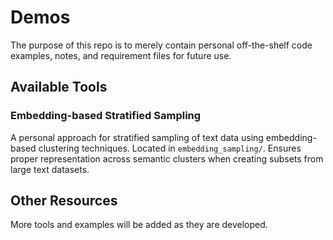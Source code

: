 # Demos

The purpose of this repo is to merely contain personal off-the-shelf code examples, notes, and requirement files for future use.

## Available Tools

### Embedding-based Stratified Sampling
A personal approach for stratified sampling of text data using embedding-based clustering techniques. Located in `embedding_sampling/`. Ensures proper representation across semantic clusters when creating subsets from large text datasets.

## Other Resources

More tools and examples will be added as they are developed.
